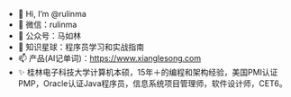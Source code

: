 - 👋 Hi, I’m @rulinma
- 👀 微信：rulinma
- 🌱 公众号：马如林
- 💞️ 知识星球：程序员学习和实战指南
- 📫 产品(AI记单词)：https://www.xianglesong.com
- ✨ 桂林电子科技大学计算机本硕，15年＋的编程和架构经验，美国PMI认证PMP，Oracle认证Java程序员，信息系统项目管理师，软件设计师，CET6。
<!---
rulinma/rulinma is a ✨ special ✨ repository because its `README.md` (this file) appears on your GitHub profile.
You can click the Preview link to take a look at your changes.
--->
